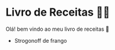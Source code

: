 # Livro de Receitas :man_cook:

Olá! bem vindo ao meu livro de receitas :wave:

- Strogonoff de frango

